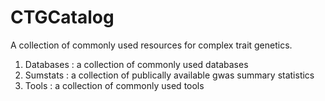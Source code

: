 # CTGCatalog
A collection of commonly used resources for complex trait genetics.

1. Databases : a collection of commonly used databases
2. Sumstats : a collection of publically available gwas summary statistics
3. Tools : a collection of commonly used tools

